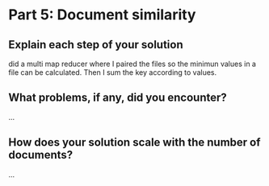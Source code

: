 # Part 5: Document similarity

## Explain each step of your solution

did a multi map reducer where I paired the files so the minimun values in a file can be calculated. 
Then I sum the key according to values. 


## What problems, if any, did you encounter?

...

## How does your solution scale with the number of documents?

...
